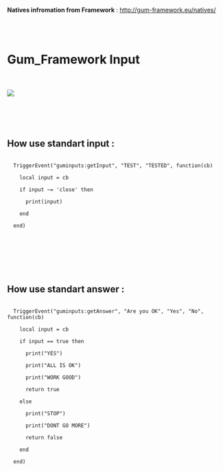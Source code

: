 <b>Natives infromation from Framework</b> : http://gum-framework.eu/natives/
</br></br></br></br>



# Gum_Framework Input</br></br>
<img src="https://cdn.discordapp.com/attachments/944656734134370344/992025963791650816/img.png">
</br></br></br></br></br>

<h2>How use standart input :</h2>
<code>
&emsp;&emsp;TriggerEvent("guminputs:getInput", "TEST", "TESTED", function(cb)</br>
&emsp;&emsp;&emsp;&emsp;local input = cb</br>
&emsp;&emsp;&emsp;&emsp;if input ~= 'close' then</br>
&emsp;&emsp;&emsp;&emsp;&emsp;&emsp;print(input)</br>
&emsp;&emsp;&emsp;&emsp;end</br>
&emsp;&emsp;end)</br>
</code>
</br></br></br></br></br>
<h2>How use standart answer :</h2>
<code>
&emsp;&emsp;TriggerEvent("guminputs:getAnswer", "Are you OK", "Yes", "No", function(cb)</br>
&emsp;&emsp;&emsp;&emsp;local input = cb</br>
&emsp;&emsp;&emsp;&emsp;if input == true then</br>
&emsp;&emsp;&emsp;&emsp;&emsp;&emsp;print("YES")</br>
&emsp;&emsp;&emsp;&emsp;&emsp;&emsp;print("ALL IS OK")</br>
&emsp;&emsp;&emsp;&emsp;&emsp;&emsp;print("WORK GOOD")</br>
&emsp;&emsp;&emsp;&emsp;&emsp;&emsp;return true</br>
&emsp;&emsp;&emsp;&emsp;else</br>
&emsp;&emsp;&emsp;&emsp;&emsp;&emsp;print("STOP")</br>
&emsp;&emsp;&emsp;&emsp;&emsp;&emsp;print("DONT GO MORE")</br>
&emsp;&emsp;&emsp;&emsp;&emsp;&emsp;return false</br>
&emsp;&emsp;&emsp;&emsp;end</br>
&emsp;&emsp;end)</br>
</code>
